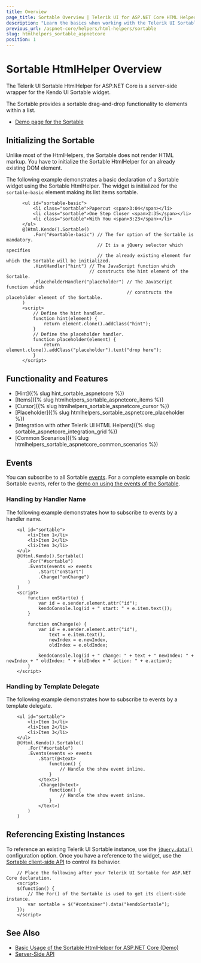 ```yaml
---
title: Overview
page_title: Sortable Overview | Telerik UI for ASP.NET Core HTML Helpers
description: "Learn the basics when working with the Telerik UI Sortable widget for ASP.NET Core (MVC 6 or ASP.NET Core MVC)."
previous_url: /aspnet-core/helpers/html-helpers/sortable
slug: htmlhelpers_sortable_aspnetcore
position: 1
---
```


# Sortable HtmlHelper Overview

The Telerik UI Sortable HtmlHelper for ASP.NET Core is a server-side wrapper for the Kendo UI Sortable widget.

The Sortable provides a sortable drag-and-drop functionality to elements within a list.

* [Demo page for the Sortable](https://demos.telerik.com/aspnet-core/sortable/index)

## Initializing the Sortable

Unlike most of the HtmlHelpers, the Sortable does not render HTML markup. You have to initialize the Sortable HtmlHelper for an already existing DOM element.

The following example demonstrates a basic declaration of a Sortable widget using the Sortable HtmlHelper. The widget is initialized for the `sortable-basic` element making its list items sortable.

```
      <ul id="sortable-basic">
          <li class="sortable">Papercut <span>3:04</span></li>
          <li class="sortable">One Step Closer <span>2:35</span></li>
          <li class="sortable">With You <span>3:23</span></li>
      </ul>
      @(Html.Kendo().Sortable()
          .For("#sortable-basic") // The for option of the Sortable is mandatory.
                                  // It is a jQuery selector which specifies
                                  // the already existing element for which the Sortable will be initialized.
          .HintHandler("hint") // The JavaScript function which
                               // constructs the hint element of the Sortable.
          .PlaceholderHandler("placeholder") // The JavaScript function which
                                             // constructs the placeholder element of the Sortable.
      )
      <script>
          // Define the hint handler.
          function hint(element) {
              return element.clone().addClass("hint");
          }
          // Define the placeholder handler.
          function placeholder(element) {
              return element.clone().addClass("placeholder").text("drop here");
          }
      </script>
```

## Functionality and Features

* [Hint]({% slug hint_sortable_aspnetcore %})
* [Items]({% slug htmlhelpers_sortable_aspnetcore_items %})
* [Cursor]({% slug htmlhelpers_sortable_aspnetcore_cursor %})
* [Placeholder]({% slug htmlhelpers_sortable_aspnetcore_placeholder %})
* [Integration with other Telerik UI HTML Helpers]({% slug sortable_aspnetcore_integration_grid %})
* [Common Scenarios]({% slug htmlhelpers_sortable_aspnetcore_common_scenarios %})

## Events

You can subscribe to all Sortable [events](/api/sortable). For a complete example on basic Sortable events, refer to the [demo on using the events of the Sortable](https://demos.telerik.com/aspnet-core/sortable/events).

### Handling by Handler Name

The following example demonstrates how to subscribe to events by a handler name.

```
    <ul id="sortable">
        <li>Item 1</li>
        <li>Item 2</li>
        <li>Item 3</li>
    </ul>
    @(Html.Kendo().Sortable()
        .For("#sortable")
        .Events(events => events
            .Start("onStart")
            .Change("onChange")
        )
    )
    <script>
        function onStart(e) {
            var id = e.sender.element.attr("id");
            kendoConsole.log(id + " start: " + e.item.text());
        }

        function onChange(e) {
            var id = e.sender.element.attr("id"),
                text = e.item.text(),
                newIndex = e.newIndex,
                oldIndex = e.oldIndex;

            kendoConsole.log(id + " change: " + text + " newIndex: " + newIndex + " oldIndex: " + oldIndex + " action: " + e.action);
        }
    </script>
```

### Handling by Template Delegate

The following example demonstrates how to subscribe to events by a template delegate.

```
    <ul id="sortable">
        <li>Item 1</li>
        <li>Item 2</li>
        <li>Item 3</li>
    </ul>
    @(Html.Kendo().Sortable()
        .For("#sortable")
        .Events(events => events
            .Start(@<text>
                function() {
                    // Handle the show event inline.
                }
            </text>)
            .Change(@<text>
                function() {
                    // Handle the show event inline.
                }
            </text>)
        )
    )
```

## Referencing Existing Instances

To reference an existing Telerik UI Sortable instance, use the [`jQuery.data()`](http://api.jquery.com/jQuery.data/) configuration option. Once you have a reference to the widget, use the [Sortable client-side API](http://docs.telerik.com/kendo-ui/api/javascript/ui/sortable#methods) to control its behavior.

```
    // Place the following after your Telerik UI Sortable for ASP.NET Core declaration.
    <script>
    $(function() {
        // The For() of the Sortable is used to get its client-side instance.
        var sortable = $("#container").data("kendoSortable");
    });
    </script>
```

## See Also

* [Basic Usage of the Sortable HtmlHelper for ASP.NET Core (Demo)](https://demos.telerik.com/aspnet-core/sortable/index)
* [Server-Side API](/api/sortable)
